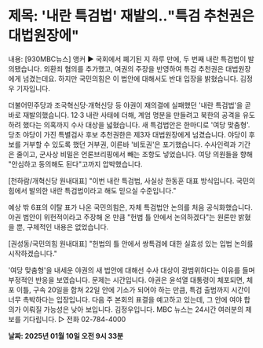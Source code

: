 # **제목: '내란 특검법' 재발의‥"특검 추천권은 대법원장에"**

  내용: [930MBC뉴스]
앵커 ▶
국회에서 폐기된 지 하루 만에, 두 번째 내란 특검법이 발의됐습니다. 외환죄 혐의를 추가했고, 여권의 주장을 반영하여 특검 추천권은 대법원장에게 넘겼는데요. 하지만 국민의힘은 이 법안에 대해서도 반대 입장을 밝혔습니다. 김정우 기자입니다.

더불어민주당과 조국혁신당·개혁신당 등 야권이 재의결에 실패했던 '내란 특검법'을 곧바로 재발의했습니다. 12·3 내란 사태에 더해, 계엄 명분을 만들려고 북한의 공격을 유도하려 했다는 의혹까지 수사 대상을 넓혔습니다. 새 특검법안은 한마디로 '여당 맞춤형'. 당초 야당이 가진 특별검사 후보 추천권한은 제3자 대법원장에게 넘겼습니다. 야당이 후보를 거부할 수 있도록 했던 거부권, 이른바 '비토권'은 포기했습니다. 수사인력과 기간은 줄이고, 군사상 비밀은 언론브리핑에서 빼는 조항도 넣었습니다. 여당 의원들을 향해 "안심하고 동의해도 된다"고까지 압박했습니다.

[천하람/개혁신당 원내대표]
"이번 내란 특검법, 사실상 한동훈 대표 방식입니다. 국민의힘에서 발의한 내란 특검법이라고 해도 믿으실 수준입니다."

예상 밖 6표의 이탈 표가 나온 국민의힘은, 자체 특검법안 논의를 처음 공식화했습니다. 야권 법안이 위헌적이라고 주장해 온 만큼 "헌법 틀 안에서 논의하겠다"는 원론만 밝혔을 뿐, 구체적인 내용은 없었습니다.

[권성동/국민의힘 원내대표]
"헌법의 틀 안에서 쌍특검에 대한 실효성 있는 입법 논의를 시작하겠습니다."

'여당 맞춤형'을 내세운 야권의 새 법안에 대해선 수사 대상이 광범위하다는 이유를 들며 부정적인 반응을 보였습니다. 문제는 시간입니다. 야권은 윤석열 대통령이 체포되면, 체포 이틀, 구속 20일을 합쳐 22일 안에 기소가 되어야 하는 만큼, 특검 출범까지 시간이 너무 촉박하다는 입장입니다. 다음 주 본회의 표결을 예고하고 있는데, 그 안에 여야 합의가 이뤄질 가능성은 낮아 보입니다. 김정우입니다. MBC 뉴스는 24시간 여러분의 제보를 기다립니다. ▷ 전화 02-784-4000

  **날짜: 2025년 01월 10일 오전 9시 33분**